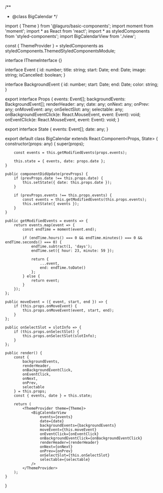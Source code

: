 /**
 * @class BigCalendar
 */

import { Theme } from '@laguro/basic-components';
import moment from 'moment';
import * as React from 'react';
import * as styledComponents from 'styled-components';
import BigCalendarView from './view';

const { ThemeProvider } = styledComponents as styledComponents.ThemedStyledComponentsModule<IThemeInterface>;

interface IThemeInterface {}

interface Event {
    id: number;
    title: string;
    start: Date;
    end: Date;
    image: string;
    isCancelled: boolean;
}

interface BackgroundEvent {
    id: number;
    start: Date;
    end: Date;
    color: string;
}

export interface Props {
    events: Event[];
    backgroundEvents: BackgroundEvent[];
    renderHeader: any;
    date: any;
    onNext: any;
    onPrev: any;
    onMoveEvent: any;
    onSelectSlot: any;
    selectable: any;
    onBackgroundEventClick(e: React.MouseEvent<HTMLElement>, event: Event): void;
    onEventClick(e: React.MouseEvent<HTMLElement>, event: Event): void;
}

export interface State {
    events: Event[];
    date: any;
}

export default class BigCalendar extends React.Component<Props, State> {
    constructor(props: any) {
        super(props);

        const events = this.getModifiedEvents(props.events);

        this.state = { events, date: props.date };
    }

    public componentDidUpdate(prevProps) {
        if (prevProps.date !== this.props.date) {
            this.setState({ date: this.props.date });
        }

        if (prevProps.events !== this.props.events) {
            const events = this.getModifiedEvents(this.props.events);
            this.setState({ events });
        }
    }

    public getModifiedEvents = events => {
        return events.map(event => {
            const endTime = moment(event.end);

            if (endTime.hours() === 0 && endTime.minutes() === 0 && endTime.seconds() === 0) {
                endTime.subtract(1, 'days');
                endTime.set({ hour: 23, minute: 59 });

                return {
                    ...event,
                    end: endTime.toDate()
                };
            } else {
                return event;
            }
        });
    };

    public moveEvent = ({ event, start, end }) => {
        if (this.props.onMoveEvent) {
            this.props.onMoveEvent(event, start, end);
        }
    };

    public onSelectSlot = slotInfo => {
        if (this.props.onSelectSlot) {
            this.props.onSelectSlot(slotInfo);
        }
    };

    public render() {
        const {
            backgroundEvents,
            renderHeader,
            onBackgroundEventClick,
            onEventClick,
            onNext,
            onPrev,
            selectable
        } = this.props;
        const { events, date } = this.state;

        return (
            <ThemeProvider theme={Theme}>
                <BigCalendarView
                    events={events}
                    date={date}
                    backgroundEvents={backgroundEvents}
                    moveEvent={this.moveEvent}
                    onEventClick={onEventClick}
                    onBackgroundEventClick={onBackgroundEventClick}
                    renderHeader={renderHeader}
                    onNext={onNext}
                    onPrev={onPrev}
                    onSelectSlot={this.onSelectSlot}
                    selectable={selectable}
                />
            </ThemeProvider>
        );
    }
}
